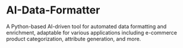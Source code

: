 # AI-Data-Formatter
A Python-based AI-driven tool for automated data formatting and enrichment, adaptable for various applications including e-commerce product categorization, attribute generation, and more.
